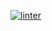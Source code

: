 [![linter](https://github.com/Daniel-Pawelko/ICS2O-Unit2-06-HTML-ICS2O-Unit2-06-HTML-/workflows/linter/badge.svg)](https://github.com/marketplace/actions/super-linter) 
